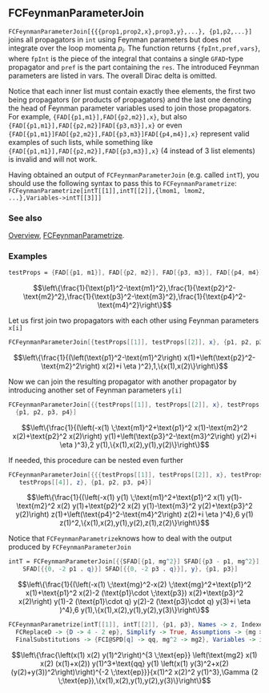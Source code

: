 ## FCFeynmanParameterJoin

`FCFeynmanParameterJoin[{{{prop1,prop2,x},prop3,y},...}, {p1,p2,...}]` joins all propagators in `int` using Feynman parameters but does not integrate over the loop momenta $p_i$. The function returns `{fpInt,pref,vars}`, where `fpInt` is the piece of the integral that contains a single `GFAD`-type propagator and `pref` is the part containing the `res`. The introduced Feynman parameters are listed in vars. The overall Dirac delta is omitted.

Notice that each inner list must contain exactly thee elements, the first two being propagators (or products of propagators) and the last one denoting the head of Feynman parameter variables used to join those propagators. For example,
`{FAD[{p1,m1}],FAD[{p2,m2}],x}`,  but also `{FAD[{p1,m1}],FAD[{p2,m2}]FAD[{p3,m3}],x}` or even `{FAD[{p1,m1}]FAD[{p2,m2}],FAD[{p3,m3}]FAD[{p4,m4}],x}` represent valid examples of such lists, while something like `{FAD[{p1,m1}],FAD[{p2,m2}],FAD[{p3,m3}],x}` (4 instead of 3 list elements) is invalid and will not work.

Having obtained an output of `FCFeynmanParameterJoin` (e.g. called `intT`), you should use the following syntax to pass this to
`FCFeynmanParametrize`:  `FCFeynmanParametrize[intT[[1]],intT[[2]],{lmom1, lmom2, ...},Variables->intT[[3]]]`

### See also

[Overview](Extra/FeynCalc.md), [FCFeynmanParametrize](FCFeynmanParametrize.md).

### Examples

```mathematica
testProps = {FAD[{p1, m1}], FAD[{p2, m2}], FAD[{p3, m3}], FAD[{p4, m4}]}
```

$$\left\{\frac{1}{\text{p1}^2-\text{m1}^2},\frac{1}{\text{p2}^2-\text{m2}^2},\frac{1}{\text{p3}^2-\text{m3}^2},\frac{1}{\text{p4}^2-\text{m4}^2}\right\}$$

Let us first join two propagators with each other using Feynman parameters `x[i]`

```mathematica
FCFeynmanParameterJoin[{testProps[[1]], testProps[[2]], x}, {p1, p2, p3, p4}]
```

$$\left\{\frac{1}{(\left(\text{p1}^2-\text{m1}^2\right) x(1)+\left(\text{p2}^2-\text{m2}^2\right) x(2)+i \eta )^2},1,\{x(1),x(2)\}\right\}$$

Now we can join the resulting propagator with another propagator by introducing another set of Feynman parameters `y[i]`

```mathematica
FCFeynmanParameterJoin[{{testProps[[1]], testProps[[2]], x}, testProps[[3]], y}, 
  {p1, p2, p3, p4}]
```

$$\left\{\frac{1}{(\left(-x(1) \;\text{m1}^2+\text{p1}^2 x(1)-\text{m2}^2 x(2)+\text{p2}^2 x(2)\right) y(1)+\left(\text{p3}^2-\text{m3}^2\right) y(2)+i \eta )^3},2 y(1),\{x(1),x(2),y(1),y(2)\}\right\}$$

If needed, this procedure can be nested even further

```mathematica
FCFeynmanParameterJoin[{{{testProps[[1]], testProps[[2]], x}, testProps[[3]], y}, 
   testProps[[4]], z}, {p1, p2, p3, p4}]
```

$$\left\{\frac{1}{(\left(-x(1) y(1) \;\text{m1}^2+\text{p1}^2 x(1) y(1)-\text{m2}^2 x(2) y(1)+\text{p2}^2 x(2) y(1)-\text{m3}^2 y(2)+\text{p3}^2 y(2)\right) z(1)+\left(\text{p4}^2-\text{m4}^2\right) z(2)+i \eta )^4},6 y(1) z(1)^2,\{x(1),x(2),y(1),y(2),z(1),z(2)\}\right\}$$

Notice that `FCFeynmanParametrize`knows how to deal with the output produced by `FCFeynmanParameterJoin`

```mathematica
intT = FCFeynmanParameterJoin[{{SFAD[{p1, mg^2}] SFAD[{p3 - p1, mg^2}], 1, x}, 
    SFAD[{{0, -2 p1 . q}}] SFAD[{{0, -2 p3 . q}}], y}, {p1, p3}]
```

$$\left\{\frac{1}{(\left(-x(1) \;\text{mg}^2-x(2) \;\text{mg}^2+\text{p1}^2 x(1)+\text{p1}^2 x(2)-2 (\text{p1}\cdot \;\text{p3}) x(2)+\text{p3}^2 x(2)\right) y(1)-2 (\text{p1}\cdot q) y(2)-2 (\text{p3}\cdot q) y(3)+i \eta )^4},6 y(1),\{x(1),x(2),y(1),y(2),y(3)\}\right\}$$

```mathematica
FCFeynmanParametrize[intT[[1]], intT[[2]], {p1, p3}, Names -> z, Indexed -> True, 
  FCReplaceD -> {D -> 4 - 2 ep}, Simplify -> True, Assumptions -> {mg > 0, ep > 0}, 
  FinalSubstitutions -> {FCI@SPD[q] -> qq, mg^2 -> mg2}, Variables -> intT[[3]]]
```

$$\left\{\frac{\left(x(1) x(2) y(1)^2\right)^{3 \;\text{ep}} \left(\text{mg2} x(1) x(2) (x(1)+x(2)) y(1)^3+\text{qq} y(1) \left(x(1) y(3)^2+x(2) (y(2)+y(3))^2\right)\right)^{-2 \;\text{ep}}}{x(1)^2 x(2)^2 y(1)^3},\Gamma (2 \;\text{ep}),\{x(1),x(2),y(1),y(2),y(3)\}\right\}$$